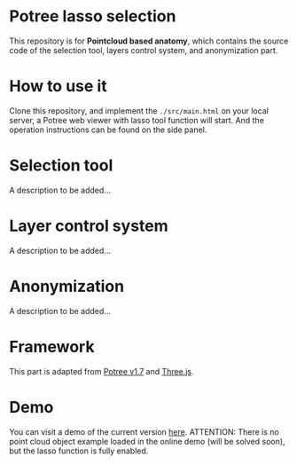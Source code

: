# Potree lasso selection
This repository is for **Pointcloud based anatomy**, which contains the source code of the selection tool, layers control system, and anonymization part.
# How to use it
Clone this repository, and implement the `./src/main.html` on your local server, a Potree web viewer with lasso tool function will start. And the operation instructions can be found on the side panel.
# Selection tool
A description to be added...
# Layer control system
A description to be added...
# Anonymization
A description to be added...
# Framework
This part is adapted from [Potree v1.7](https://github.com/potree/potree/tree/1.7) and [Three.js](https://threejs.org/).
# Demo
You can visit a demo of the current version [here](https://qiweishen.github.io/potree-lasso-selection.io/). ATTENTION: There is no point cloud object example loaded in the online demo (will be solved soon), but the lasso function is fully enabled.
